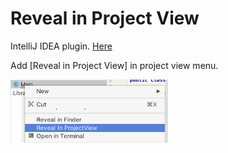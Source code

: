 # Reveal in Project View
IntelliJ IDEA plugin. [Here](https://plugins.jetbrains.com/plugin/12150-reveal-in-project-view)

Add [Reveal in Project View] in project view menu.

<img width="50%" src="https://github.com/syuchan1005/RevealInProjectView/blob/master/screenshot/menu.png" alt="menu screenshot"/>
